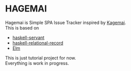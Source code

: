 # HAGEMAI
Hagemai is Simple SPA Issue Tracker inspired by [Kagemai](http://www.daifukuya.com/kagemai/).  
This is based on

* [haskell-servant](https://haskell-servant.github.io/)
* [haskell-relational-record](http://khibino.github.io/haskell-relational-record/)
* [Elm](http://elm-lang.org/)

This is just tutorial project for now.  
Everything is work in progress.
